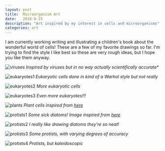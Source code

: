 ```yaml
---
layout: post
title:  Microorganism Art
date:   2018-9-15
description: "Art inspired by my interest in cells and microorganisms"
categories: art
---
```


I am currently working writing and illustrating a children's book about the wonderful
world of cells! These are a few of my favorite drawings so far. I'm trying to
find the style I like best so these are very rough ideas, but I hope you like them anyway.

![viruses](/assets/images/art1.jpg)
*Inspired by viruses but in no way actually scientifically accurate**  

![eukaryotes1](/assets/images/art2.jpg)
*Eukaryotic cells done in kind of a Warhol style but not really*

![eukaryotes2](/assets/images/art4.jpg)
*More eukaryotic cells*

![eukaryotes3](/assets/images/art5.jpg)
*Even more eukaryotes!!!*

![plants](/assets/images/art3.jpg)
*Plant cells inspired from [here](https://i.pinimg.com/originals/81/5a/8e/815a8e19fcd34feb9f2a578abb212795.jpg)*

![protists1](/assets/images/art6.jpg)
*Some sick diatoms! Image inspired from [here](https://assets.labroots.com/_public/_files/system/ck/trending/Diatom-008-2400_62cb1b5c485a08add9709693a05c40c7.jpg)*

![protists2](/assets/images/art8.jpg)
*I really like drawing diatoms they're so neat!*

![protists3](/assets/images/art9.jpg)
*Some protists, with varying degrees of accuracy*

![protists4](/assets/images/art7.jpg)
*Protists, but kaleidoscopic* 
